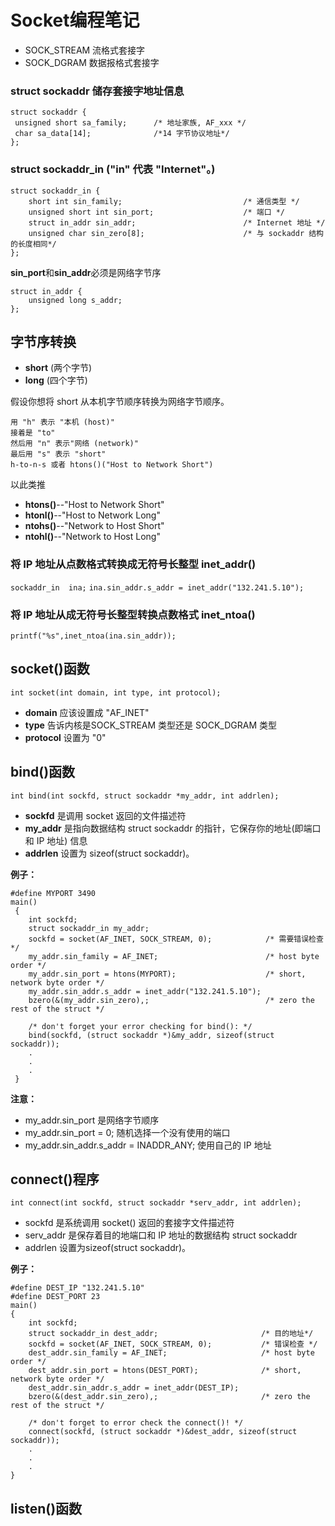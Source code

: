 # Socket编程笔记

- SOCK_STREAM 流格式套接字
- SOCK_DGRAM 数据报格式套接字

### struct sockaddr 储存套接字地址信息

```
struct sockaddr {
 unsigned short sa_family;      /* 地址家族, AF_xxx */
 char sa_data[14];              /*14 字节协议地址*/
};
 ```

### struct sockaddr_in ("in" 代表 "Internet"。)

```
struct sockaddr_in {
    short int sin_family;                           /* 通信类型 */
    unsigned short int sin_port;                    /* 端口 */
    struct in_addr sin_addr;                        /* Internet 地址 */
    unsigned char sin_zero[8];                      /* 与 sockaddr 结构的长度相同*/
};
```

**sin_port**和**sin_addr**必须是网络字节序

```
struct in_addr {
    unsigned long s_addr;
};
 ```

## 字节序转换

- **short** (两个字节)
- **long** (四个字节)

假设你想将 short 从本机字节顺序转换为网络字节顺序。

```
用 "h" 表示 "本机 (host)"
接着是 "to"
然后用 "n" 表示"网络 (network)"
最后用 "s" 表示 "short"
h-to-n-s 或者 htons()("Host to Network Short")
```

以此类推

- **htons()**--"Host to Network Short"
- **htonl()**--"Host to Network Long"
- **ntohs()**--"Network to Host Short"
- **ntohl()**--"Network to Host Long"

### 将 IP 地址从点数格式转换成无符号长整型 inet_addr()

```sockaddr_in  ina;```
```ina.sin_addr.s_addr = inet_addr("132.241.5.10");```

### 将 IP 地址从成无符号长整型转换点数格式 inet_ntoa()

```
printf("%s",inet_ntoa(ina.sin_addr));
```

## socket()函数

```int socket(int domain, int type, int protocol);```

- **domain** 应该设置成 "AF_INET"
- **type** 告诉内核是SOCK_STREAM 类型还是 SOCK_DGRAM 类型
- **protocol** 设置为 "0"

## bind()函数

```int bind(int sockfd, struct sockaddr *my_addr, int addrlen);```

- **sockfd** 是调用 socket 返回的文件描述符
- **my_addr** 是指向数据结构 struct sockaddr 的指针，它保存你的地址(即端口和 IP 地址) 信息
- **addrlen** 设置为 sizeof(struct sockaddr)。

**例子：**

```
#define MYPORT 3490
main()
 {
    int sockfd;
    struct sockaddr_in my_addr;
    sockfd = socket(AF_INET, SOCK_STREAM, 0);            /* 需要错误检查 */
    my_addr.sin_family = AF_INET;                        /* host byte order */
    my_addr.sin_port = htons(MYPORT);                    /* short, network byte order */
    my_addr.sin_addr.s_addr = inet_addr("132.241.5.10");
    bzero(&(my_addr.sin_zero),;                          /* zero the rest of the struct */

    /* don't forget your error checking for bind(): */
    bind(sockfd, (struct sockaddr *)&my_addr, sizeof(struct sockaddr));
    .
    .
    .
 }
 ```

 **注意：**

- my_addr.sin_port 是网络字节顺序
- my_addr.sin_port = 0; 随机选择一个没有使用的端口
- my_addr.sin_addr.s_addr = INADDR_ANY; 使用自己的 IP 地址

## connect()程序

```int connect(int sockfd, struct sockaddr *serv_addr, int addrlen);```

- sockfd 是系统调用 socket() 返回的套接字文件描述符
- serv_addr 是保存着目的地端口和 IP 地址的数据结构 struct sockaddr
- addrlen 设置为sizeof(struct sockaddr)。

**例子：**

```
#define DEST_IP "132.241.5.10"
#define DEST_PORT 23
main()
{
    int sockfd;
    struct sockaddr_in dest_addr;                       /* 目的地址*/
    sockfd = socket(AF_INET, SOCK_STREAM, 0);           /* 错误检查 */
    dest_addr.sin_family = AF_INET;                     /* host byte order */
    dest_addr.sin_port = htons(DEST_PORT);              /* short, network byte order */
    dest_addr.sin_addr.s_addr = inet_addr(DEST_IP);
    bzero(&(dest_addr.sin_zero),;                       /* zero the rest of the struct */

    /* don't forget to error check the connect()! */
    connect(sockfd, (struct sockaddr *)&dest_addr, sizeof(struct sockaddr));
    .
    .
    .
}
 ```

## listen()函数
